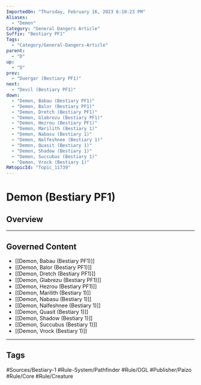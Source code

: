 ```yaml
---
ImportedOn: "Thursday, February 16, 2023 6:10:23 PM"
Aliases:
  - "Demon"
Category: "General Dangers Article"
Suffix: "Bestiary PF1"
Tags:
  - "Category/General-Dangers-Article"
parent:
  - "D"
up:
  - "D"
prev:
  - "Duergar (Bestiary PF1)"
next:
  - "Devil (Bestiary PF1)"
down:
  - "Demon, Babau (Bestiary PF1)"
  - "Demon, Balor (Bestiary PF1)"
  - "Demon, Dretch (Bestiary PF1)"
  - "Demon, Glabrezu (Bestiary PF1)"
  - "Demon, Hezrou (Bestiary PF1)"
  - "Demon, Marilith (Bestiary 1)"
  - "Demon, Nabasu (Bestiary 1)"
  - "Demon, Nalfeshnee (Bestiary 1)"
  - "Demon, Quasit (Bestiary 1)"
  - "Demon, Shadow (Bestiary 1)"
  - "Demon, Succubus (Bestiary 1)"
  - "Demon, Vrock (Bestiary 1)"
RWtopicId: "Topic_11739"
---
```

# Demon (Bestiary PF1)
## Overview
---
## Governed Content
- [[Demon, Babau (Bestiary PF1)]]
- [[Demon, Balor (Bestiary PF1)]]
- [[Demon, Dretch (Bestiary PF1)]]
- [[Demon, Glabrezu (Bestiary PF1)]]
- [[Demon, Hezrou (Bestiary PF1)]]
- [[Demon, Marilith (Bestiary 1)]]
- [[Demon, Nabasu (Bestiary 1)]]
- [[Demon, Nalfeshnee (Bestiary 1)]]
- [[Demon, Quasit (Bestiary 1)]]
- [[Demon, Shadow (Bestiary 1)]]
- [[Demon, Succubus (Bestiary 1)]]
- [[Demon, Vrock (Bestiary 1)]]


---
## Tags
#Sources/Bestiary-1 #Rule-System/Pathfinder #Rule/OGL #Publisher/Paizo #Rule/Core #Rule/Creature

